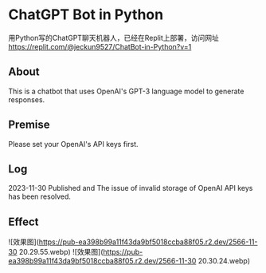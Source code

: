 # ChatGPT Bot in Python
用Python写的ChatGPT聊天机器人，已经在Replit上部署，访问网址 https://replit.com/@jeckun9527/ChatBot-in-Python?v=1

## About
This is a chatbot that uses OpenAI's GPT-3 language model to generate responses.

## Premise
Please set your OpenAI's API keys first.

## Log
2023-11-30 Published and The issue of invalid storage of OpenAI API keys has been resolved.

## Effect
![效果图](https://pub-ea398b99a11f43da9bf5018ccba88f05.r2.dev/2566-11-30 20.29.55.webp)
![效果图](https://pub-ea398b99a11f43da9bf5018ccba88f05.r2.dev/2566-11-30 20.30.24.webp)
